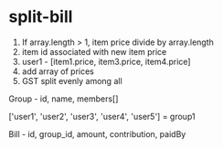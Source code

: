 # split-bill

1. If array.length > 1, item price divide by array.length 
2. item id associated with new item price
3. user1 - [item1.price, item3.price, item4.price]
4. add array of prices
5. GST split evenly among all

Group - id, name, members[]

['user1', 'user2', 'user3', 'user4', 'user5'] = group1

Bill - id, group_id, amount, contribution, paidBy

